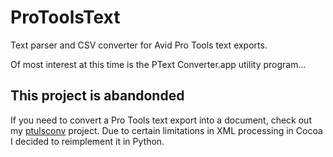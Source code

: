 # ProToolsText
Text parser and CSV converter for Avid Pro Tools text exports.

Of most interest at this time is the PText Converter.app utility program...

## This project is abandonded

If you need to convert a Pro Tools text export into a document, check out my 
[ptulsconv](https://github.com/iluvcapra/ptulsconv) project. Due to certain limitations in XML processing 
in Cocoa I decided to reimplement it in Python. 
